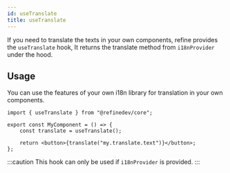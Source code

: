 ```yaml
---
id: useTranslate
title: useTranslate
---
```


If you need to translate the texts in your own components, refine provides the `useTranslate` hook, It returns the translate method from `i18nProvider` under the hood.

## Usage

You can use the features of your own i18n library for translation in your own components.

```tsx
import { useTranslate } from "@refinedev/core";

export const MyComponent = () => {
    const translate = useTranslate();

    return <button>{translate("my.translate.text")}</button>;
};
```

:::caution
This hook can only be used if `i18nProvider` is provided.
:::
